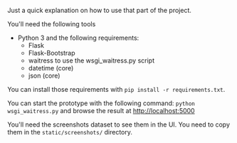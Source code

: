 Just a quick explanation on how to use that part of the project. 

You'll need the following tools

* Python 3 and the following requirements:
  * Flask
  * Flask-Bootstrap
  * waitress to use the wsgi_waitress.py script
  * datetime (core)
  * json (core)
  
You can install those requirements with `pip install -r requirements.txt`. 

You can start the prototype with the following command: `python wsgi_waitress.py` and browse the result at [http://localhost:5000]()

You'll need the screenshots dataset to see them in the UI. You need to copy them in the `static/screenshots/` directory. 
